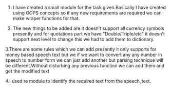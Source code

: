 
1. I have created a small module for the task given.Basically I have created using OOPS concepts so if any new requirements are 
required we can make wraper functions for that.

2. The new things to be added are it doesn't support all currency symbols presently and for quotations part we have "Double/Triple/etc"
it doesn't support next level to change this we had to add them to dictionary.

3.There are some rules which we can add presently it only supports for money based speech text but we if we want to convert any any number in speech to number form we can just add another but parsing technique will be different.Without disturbing any previous function we can add them and get the modified text

4.I used re module to identify the required text from the speech_text.

